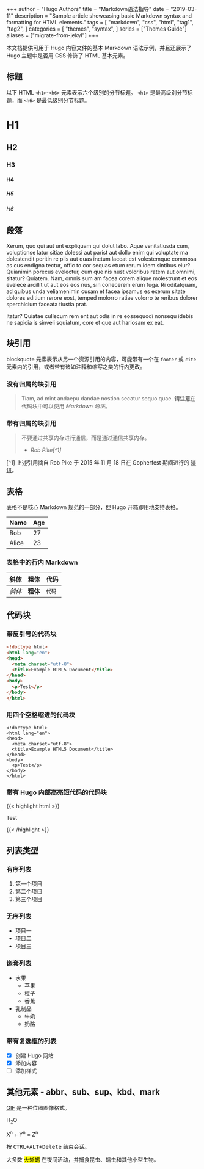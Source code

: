 +++
author = "Hugo Authors"
title = "Markdown语法指导"
date = "2019-03-11"
description = "Sample article showcasing basic Markdown syntax and formatting for HTML elements."
tags = [
    "markdown",
    "css",
    "html",
    "tag1",
    "tag2",
]
categories = [
    "themes",
    "syntax",
]
series = ["Themes Guide"]
aliases = ["migrate-from-jekyl"]
+++

本文档提供可用于 Hugo 内容文件的基本 Markdown 语法示例，并且还展示了 Hugo 主题中是否用 CSS 修饰了 HTML 基本元素。
<!--more-->

## 标题

以下 HTML `<h1>`-`<h6>` 元素表示六个级别的分节标题。 `<h1>` 是最高级别分节标题，而 `<h6>` 是最低级别分节标题。

# H1
## H2
### H3
#### H4
##### H5
###### H6

## 段落

Xerum, quo qui aut unt expliquam qui dolut labo. Aque venitatiusda cum, voluptionse latur sitiae dolessi aut parist aut dollo enim qui voluptate ma dolestendit peritin re plis aut quas inctum laceat est volestemque commosa as cus endigna tectur, offic to cor sequas etum rerum idem sintibus eiur? Quianimin porecus evelectur, cum que nis nust voloribus ratem aut omnimi, sitatur? Quiatem. Nam, omnis sum am facea corem alique molestrunt et eos evelece arcillit ut aut eos eos nus, sin conecerem erum fuga. Ri oditatquam, ad quibus unda veliamenimin cusam et facea ipsamus es exerum sitate dolores editium rerore eost, temped molorro ratiae volorro te reribus dolorer sperchicium faceata tiustia prat.

Itatur? Quiatae cullecum rem ent aut odis in re eossequodi nonsequ idebis ne sapicia is sinveli squiatum, core et que aut hariosam ex eat.

## 块引用

blockquote 元素表示从另一个资源引用的内容，可能带有一个在 `footer` 或 `cite` 元素内的引用，或者带有诸如注释和缩写之类的行内更改。

### 没有归属的块引用

> Tiam, ad mint andaepu dandae nostion secatur sequo quae.
> **请注意**在代码块中可以使用 *Markdown 语法*。

### 带有归属的块引用

> 不要通过共享内存进行通信，而是通过通信共享内存。<br>
> - <cite>Rob Pike[^1]</cite>

[^1] 上述引用摘自 Rob Pike 于 2015 年 11 月 18 日在 Gopherfest 期间进行的 [演讲](https://www.youtube.com/watch?v=PAAkCSZUG1c)。

## 表格

表格不是核心 Markdown 规范的一部分，但 Hugo 开箱即用地支持表格。

| Name | Age
| ------ | ------ |
| Bob | 27
| Alice | 23

### 表格中的行内 Markdown

| 斜体 | 粗体 | 代码 |
| ------ | ------ | ------ |
| *斜体* | **粗体** | `代码` |

## 代码块

### 带反引号的代码块

```html {linenos=true}
<!doctype html>
<html lang="en">
<head>
  <meta charset="utf-8">
  <title>Example HTML5 Document</title>
</head>
<body>
  <p>Test</p>
</body>
</html>
```

### 用四个空格缩进的代码块

    <!doctype html>
    <html lang="en">
    <head>
      <meta charset="utf-8">
      <title>Example HTML5 Document</title>
    </head>
    <body>
      <p>Test</p>
    </body>
    </html>

### 带有 Hugo 内部高亮短代码的代码块

{{< highlight html >}}
<!doctype html>
<html lang="en">
<head>
  <meta charset="utf-8">
  <title>Example HTML5 Document</title>
</head>
<body>
  <p>Test</p>
</body>
</html>
{{< /highlight >}}

## 列表类型

### 有序列表

1. 第一个项目
2. 第二个项目
3. 第三个项目

### 无序列表

* 项目一
* 项目二
* 项目三

### 嵌套列表

* 水果
  * 苹果
  * 橙子
  * 香蕉
* 乳制品
  * 牛奶
  * 奶酪

### 带有复选框的列表

- [x] 创建 Hugo 网站
- [x] 添加内容
- [ ] 添加样式

## 其他元素 - abbr、sub、sup、kbd、mark

<abbr title="图形交换格式">GIF</abbr> 是一种位图图像格式。

H<sub>2</sub>O

X<sup>n</sup> + Y<sup>n</sup> = Z<sup>n</sup>

按 <kbd><kbd>CTRL</kbd>+<kbd>ALT</kbd>+<kbd>Delete</kbd></kbd> 结束会话。

大多数 <mark>火蜥蜴</mark> 在夜间活动，并捕食昆虫、蠕虫和其他小型生物。
